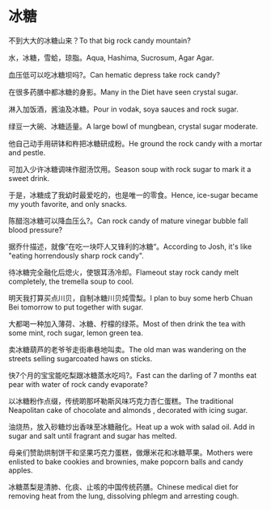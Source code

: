 # 冰糖

<p><span class="chinese">不到大大的冰糖山来？</span><span class="english">To that big rock candy mountain?</span></p>

<p><span class="chinese">水，冰糖，雪蛤，琼脂。</span><span class="english">Aqua, Hashima, Sucrosum, Agar Agar.</span></p>

<p><span class="chinese">血压低可以吃冰糖坝吗?。</span><span class="english">Can hematic depress take rock candy?</span></p>

<p><span class="chinese">在很多药膳中都冰糖的身影。</span><span class="english">Many in the Diet have seen crystal sugar.</span></p>

<p><span class="chinese">淋入加饭酒，酱油及冰糖。</span><span class="english">Pour in vodak, soya sauces and rock sugar.</span></p>

<p><span class="chinese">绿豆一大碗、冰糖适量。</span><span class="english">A large bowl of mungbean, crystal sugar moderate.</span></p>

<p><span class="chinese">他自己动手用研钵和杵把冰糖研成粉。</span><span class="english">He ground the rock candy with a mortar and pestle.</span></p>

<p><span class="chinese">可加入少许冰糖调味作甜汤饮用。</span><span class="english">Season soup with rock sugar to mark it a sweet drink.</span></p>

<p><span class="chinese">于是，冰糖成了我幼时最爱吃的，也是唯一的零食。</span><span class="english">Hence, ice-sugar became my youth favorite, and only snacks.</span></p>

<p><span class="chinese">陈醋泡冰糖可以降血压么?。</span><span class="english">Can rock candy of mature vinegar bubble fall blood pressure?</span></p>

<p><span class="chinese">据乔什描述，就像”在吃一块吓人又锋利的冰糖“。</span><span class="english">According to Josh, it's like "eating horrendously sharp rock candy".</span></p>

<p><span class="chinese">待冰糖完全融化后熄火，使银耳汤冷却。</span><span class="english">Flameout stay rock candy melt completely, the tremella soup to cool.</span></p>

<p><span class="chinese">明天我打算买点川贝，自制冰糖川贝炖雪梨。</span><span class="english">I plan to buy some herb Chuan Bei tomorrow to put together with sugar.</span></p>

<p><span class="chinese">大都喝一种加入薄荷、冰糖、柠檬的绿茶。</span><span class="english">Most of then drink the tea with some mint, roch sugar, lemon green tea.</span></p>

<p><span class="chinese">卖冰糖葫芦的老爷爷走街串巷地叫卖。</span><span class="english">The old man was wandering on the streets selling sugarcoated haws on sticks.</span></p>

<p><span class="chinese">快7个月的宝宝能吃梨跟冰糖蒸水吃吗?。</span><span class="english">Fast can the darling of 7 months eat pear with water of rock candy evaporate?</span></p>

<p><span class="chinese">以冰糖粉作点缀，传统啲那吥勒斯风味巧克力杏仁蛋糕。</span><span class="english">The traditional Neapolitan cake of chocolate and almonds , decorated with icing sugar.</span></p>

<p><span class="chinese">油烧热，放入砂糖炒出香味至冰糖融化。</span><span class="english">Heat up a wok with salad oil. Add in sugar and salt until fragrant and sugar has melted.</span></p>

<p><span class="chinese">母亲们赞助烘制饼干和坚果巧克力蛋糕，做爆米花和冰糖苹果。</span><span class="english">Mothers were enlisted to bake cookies and brownies, make popcorn balls and candy apples.</span></p>

<p><span class="chinese">冰糖蒸梨是清肺、化痰、止咳的中国传统药膳。</span><span class="english">Chinese medical diet for removing heat from the lung, dissolving phlegm and arresting cough.</span></p>

